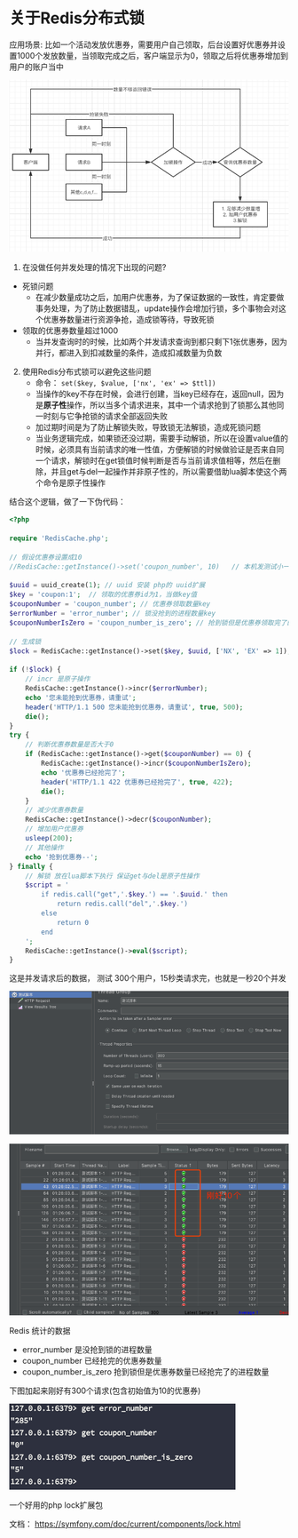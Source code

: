 # 关于Redis分布式锁
应用场景:
比如一个活动发放优惠券，需要用户自己领取，后台设置好优惠券并设置1000个发放数量，当领取完成之后，客户端显示为0，领取之后将优惠券增加到用户的账户当中

![img_5.png](img_5.png)

1. 在没做任何并发处理的情况下出现的问题?
- 死锁问题
    - 在减少数量成功之后，加用户优惠券，为了保证数据的一致性，肯定要做事务处理，为了防止数据错乱，update操作会增加行锁，多个事物会对这个优惠券数量进行资源争抢，造成锁等待，导致死锁
- 领取的优惠券数量超过1000
    - 当并发查询时的时候，比如两个并发请求查询到都只剩下1张优惠券，因为并行，都进入到扣减数量的条件，造成扣减数量为负数

2. 使用Redis分布式锁可以避免这些问题
    - 命令： `set($key, $value, ['nx', 'ex' => $ttl])`
    - 当操作的key不存在时候，会进行创建，当key已经存在，返回null，因为是**原子性**操作，所以当多个请求进来，其中一个请求抢到了锁那么其他同一时刻与它争抢锁的请求全部返回失败
    - 加过期时间是为了防止解锁失败，导致锁无法解锁，造成死锁问题
    - 当业务逻辑完成，如果锁还没过期，需要手动解锁，所以在设置value值的时候，必须具有当前请求的唯一性值，方便解锁的时候做验证是否来自同一个请求，解锁时在get锁值时候判断是否与当前请求值相等，然后在删除，并且get与del一起操作并非原子性的，所以需要借助lua脚本使这个两个命令是原子性操作
    

结合这个逻辑，做了一下伪代码：

```php
<?php

require 'RedisCache.php';

// 假设优惠券设置成10
//RedisCache::getInstance()->set('coupon_number', 10)   // 本机发测试小一点

$uuid = uuid_create(1); // uuid 安装 php的 uuid扩展
$key = 'coupon:1';  // 领取的优惠券id为1，当做key值
$couponNumber = 'coupon_number'; // 优惠券领取数量key 
$errorNumber = 'error_number'; // 锁没抢到的进程数量key
$couponNumberIsZero = 'coupon_number_is_zero'; // 抢到锁但是优惠券领取完了的进程数量key

// 生成锁
$lock = RedisCache::getInstance()->set($key, $uuid, ['NX', 'EX' => 1]);

if (!$lock) {
    // incr 是原子操作
    RedisCache::getInstance()->incr($errorNumber);
    echo '您未能抢到优惠券，请重试';
    header('HTTP/1.1 500 您未能抢到优惠券，请重试', true, 500);
    die();
}
try {
    // 判断优惠券数量是否大于0
    if (RedisCache::getInstance()->get($couponNumber) == 0) {
        RedisCache::getInstance()->incr($couponNumberIsZero);
        echo '优惠券已经抢完了';
        header('HTTP/1.1 422 优惠券已经抢完了', true, 422);
        die();
    }
    // 减少优惠券数量
    RedisCache::getInstance()->decr($couponNumber);
    // 增加用户优惠券
    usleep(200);
    // 其他操作
    echo '抢到优惠券--';
} finally {
    // 解锁 放在lua脚本下执行 保证get与del是原子性操作
    $script = '
        if redis.call("get",'.$key.') == '.$uuid.' then
            return redis.call("del",'.$key.')
        else
            return 0
        end
    ';
    RedisCache::getInstance()->eval($script);
}
```

这是并发请求后的数据， 测试 300个用户，15秒类请求完，也就是一秒20个并发

![img_2.png](img_2.png)

![img_3.png](img_3.png)

Redis 统计的数据

- error_number 是没抢到锁的进程数量
- coupon_number 已经抢完的优惠券数量
- coupon_number_is_zero 抢到锁但是优惠券数量已经抢完了的进程数量

下图加起来刚好有300个请求(包含初始值为10的优惠券)

![img_1.png](img_1.png)


一个好用的php lock扩展包

文档： https://symfony.com/doc/current/components/lock.html

